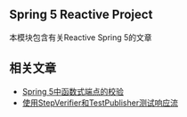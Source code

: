 ## Spring 5 Reactive Project

本模块包含有关Reactive Spring 5的文章

## 相关文章

+ [Spring 5中函数式端点的校验](docs/Spring5中函数式端点的校验.md)
+ [使用StepVerifier和TestPublisher测试响应流](docs/使用StepVerifier和TestPublisher测试响应流.md)